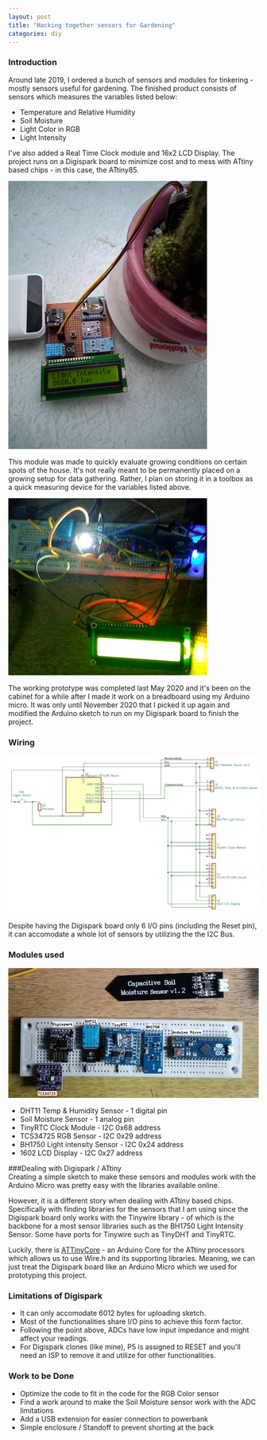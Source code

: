 ```yaml
---
layout: post
title: "Hacking together sensors for Gardening"
categories: diy
---
```

### Introduction  
Around late 2019, I ordered a bunch of sensors and modules for tinkering - mostly sensors useful for gardening. The finished product consists of sensors which measures the variables listed below:

* Temperature and Relative Humidity
* Soil Moisture
* Light Color in RGB
* Light Intensity

I've also added a Real Time Clock module and 16x2 LCD Display. The project runs on a Digispark board to minimize cost and to mess with ATtiny based chips - in this case, the ATtiny85.

![Product Showcase](/assets/gardening/IMG_2.jpg)

This module was made to quickly evaluate growing conditions on certain spots of the house. It's not really meant to be permanently placed on a growing setup for data gathering. Rather, I plan on storing it in a toolbox as a quick measuring device for the variables listed above.

![Prototype using Arduino Micro](/assets/gardening/IMG_4.png)

The working prototype was completed last May 2020 and it's been on the cabinet for a while after I made it work on a breadboard using my Arduino micro. It was only until November 2020 that I picked it up again and modified the Arduino sketch to run on my Digispark board to finish the project.

### Wiring  
![Project Wiring Schematic](/assets/gardening/Wiring_Schematic.jpg)

Despite having the Digispark board only 6 I/O pins (including the Reset pin), it can accomodate a whole lot of sensors by utilizing the the I2C Bus. 

### Modules used  

![Sensors/Modules Laydown](/assets/gardening/IMG_5.jpg)
* DHT11 Temp & Humidity Sensor - 1 digital pin
* Soil Moisture Sensor - 1 analog pin
* TinyRTC Clock Module - I2C 0x68 address
* TCS34725 RGB Sensor - I2C 0x29 address 
* BH1750 Light intensity Sensor - I2C 0x24 address
* 1602 LCD Display - I2C 0x27 address

###Dealing with Digispark / ATtiny  
Creating a simple sketch to make these sensors and modules work with the Arduino Micro was pretty easy with the libraries available online. 

However, it is a different story when dealing with ATtiny based chips. Specifically with finding libraries for the sensors that I am using since the Digispark board only works with the Tinywire library - of which is the backbone for a most sensor libraries such as the BH1750 Light Intensity Sensor. Some have ports for Tinywire such as TinyDHT and TinyRTC.

Luckily, there is [ATTinyCore](https://github.com/SpenceKonde/ATTinyCore) - an Arduino Core for the ATtiny processors which allows us to use Wire.h and its supporting libraries. Meaning, we can just treat the Digispark board like an Arduino Micro which we used for prototyping this project.

### Limitations of Digispark  
* It can only accomodate 6012 bytes for uploading sketch.
* Most of the functionalities share I/O pins to achieve this form factor.
* Following the point above, ADCs have low input impedance and might affect your readings.
* For Digispark clones (like mine), P5 is assigned to RESET and you'll need an ISP to remove it and utilize for other functionalities.

### Work to be Done  
* Optimize the code to fit in the code for the RGB Color sensor
* Find a work around to make the Soil Moisture sensor work with the ADC limitations
* Add a USB extension for easier connection to powerbank
* Simple enclosure / Standoff to prevent shorting at the back